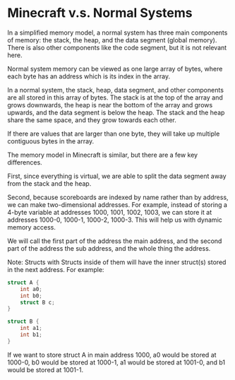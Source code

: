 # Minecraft v.s. Normal Systems

In a simplified memory model, a normal system has three main components of memory: the stack, the heap, and the data segment (global memory). There is also other components like the code segment, but it is not relevant here.

Normal system memory can be viewed as one large array of bytes, where each byte has an address which is its index in the array.

In a normal system, the stack, heap, data segment, and other components are all stored in this array of bytes. The stack is at the top of the array and grows downwards, the heap is near the bottom of the array and grows upwards, and the data segment is below the heap. The stack and the heap share the same space, and they grow towards each other.

If there are values that are larger than one byte, they will take up multiple contiguous bytes in the array.

The memory model in Minecraft is similar, but there are a few key differences.

First, since everything is virtual, we are able to split the data segment away from the stack and the heap.

Second, because scoreboards are indexed by name rather than by address, we can make two-dimensional addresses. For example, instead of storing a 4-byte variable at addresses 1000, 1001, 1002, 1003, we can store it at addresses 1000-0, 1000-1, 1000-2, 1000-3. This will help us with dynamic memory access.

We will call the first part of the address the main address, and the second part of the address the sub address, and the whole thing the address.

Note: Structs with Structs inside of them will have the inner struct(s) stored in the next address. For example:

```C
struct A {
    int a0;
    int b0;
    struct B c;
}

struct B {
    int a1;
    int b1;
}
```

If we want to store struct A in main address 1000, a0 would be stored at 1000-0, b0 would be stored at 1000-1, a1 would be stored at 1001-0, and b1 would be stored at 1001-1. 